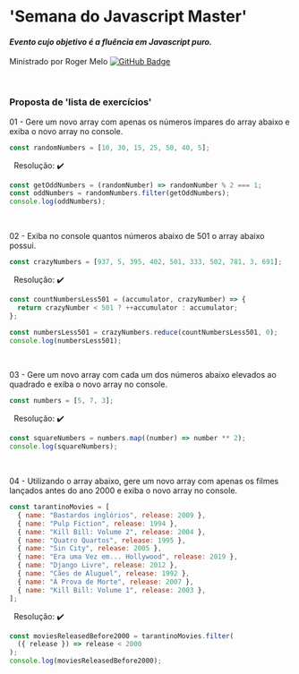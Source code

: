 # 'Semana do Javascript Master'

#### _Evento cujo objetivo é a fluência em Javascript puro._

Ministrado por Roger Melo [![GitHub Badge](https://img.shields.io/badge/GitHub-100000?style=flat-square&logo=GitHub&logoColor=white&link=https://github.com/roger-Melo/)](https://github.com/roger-Melo/)

&nbsp;

### Proposta de 'lista de exercícios'

01 - Gere um novo array com apenas os números ímpares do array abaixo e exiba o novo array no console.

```javascript
const randomNumbers = [10, 30, 15, 25, 50, 40, 5];
```

&nbsp;
Resolução: :heavy_check_mark:

```javascript
const getOddNumbers = (randomNumber) => randomNumber % 2 === 1;
const oddNumbers = randomNumbers.filter(getOddNumbers);
console.log(oddNumbers);
```

&nbsp;
&nbsp;

02 - Exiba no console quantos números abaixo de 501 o array abaixo possui.

```javascript
const crazyNumbers = [937, 5, 395, 402, 501, 333, 502, 781, 3, 691];
```

&nbsp;
Resolução: :heavy_check_mark:

```javascript
const countNumbersLess501 = (accumulator, crazyNumber) => {
  return crazyNumber < 501 ? ++accumulator : accumulator;
};

const numbersLess501 = crazyNumbers.reduce(countNumbersLess501, 0);
console.log(numbersLess501);
```

&nbsp;
&nbsp;

03 - Gere um novo array com cada um dos números abaixo elevados ao quadrado e exiba o novo array no console.

```javascript
const numbers = [5, 7, 3];
```

&nbsp;
Resolução: :heavy_check_mark:

```javascript
const squareNumbers = numbers.map((number) => number ** 2);
console.log(squareNumbers);
```

&nbsp;
&nbsp;

04 - Utilizando o array abaixo, gere um novo array com apenas os filmes lançados antes do ano 2000 e exiba o novo array no console.

```javascript
const tarantinoMovies = [
  { name: "Bastardos inglórios", release: 2009 },
  { name: "Pulp Fiction", release: 1994 },
  { name: "Kill Bill: Volume 2", release: 2004 },
  { name: "Quatro Quartos", release: 1995 },
  { name: "Sin City", release: 2005 },
  { name: "Era uma Vez em... Hollywood", release: 2019 },
  { name: "Django Livre", release: 2012 },
  { name: "Cães de Aluguel", release: 1992 },
  { name: "À Prova de Morte", release: 2007 },
  { name: "Kill Bill: Volume 1", release: 2003 },
];
```

&nbsp;
Resolução: :heavy_check_mark:

```javascript
const moviesReleasedBefore2000 = tarantinoMovies.filter(
  ({ release }) => release < 2000
);
console.log(moviesReleasedBefore2000);
```
